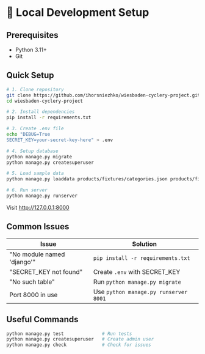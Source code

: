 # 🚀 Local Development Setup

## Prerequisites
- Python 3.11+
- Git

## Quick Setup

```bash
# 1. Clone repository
git clone https://github.com/ihorsniezhko/wiesbaden-cyclery-project.git
cd wiesbaden-cyclery-project

# 2. Install dependencies
pip install -r requirements.txt

# 3. Create .env file
echo "DEBUG=True
SECRET_KEY=your-secret-key-here" > .env

# 4. Setup database
python manage.py migrate
python manage.py createsuperuser

# 5. Load sample data
python manage.py loaddata products/fixtures/categories.json products/fixtures/sizes.json products/fixtures/products.json

# 6. Run server
python manage.py runserver
```

Visit http://127.0.0.1:8000

## Common Issues

| Issue | Solution |
|-------|----------|
| "No module named 'django'" | `pip install -r requirements.txt` |
| "SECRET_KEY not found" | Create `.env` with SECRET_KEY |
| "No such table" | Run `python manage.py migrate` |
| Port 8000 in use | Use `python manage.py runserver 8001` |

## Useful Commands

```bash
python manage.py test              # Run tests
python manage.py createsuperuser   # Create admin user
python manage.py check             # Check for issues
```
